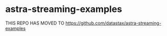 # astra-streaming-examples

THIS REPO HAS MOVED TO
https://github.com/datastax/astra-streaming-examples
